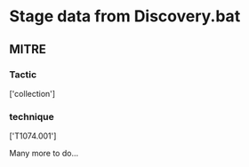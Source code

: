 # Stage data from Discovery.bat

## MITRE

### Tactic
['collection']

### technique
['T1074.001']

Many more to do...

